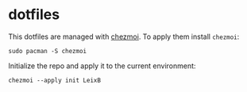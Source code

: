 # dotfiles

This dotfiles are managed with [chezmoi](https://www.chezmoi.io). To apply them install
`chezmoi`:

```shell
sudo pacman -S chezmoi
```

Initialize the repo and apply it to the current environment:

```shell
chezmoi --apply init LeixB
```
